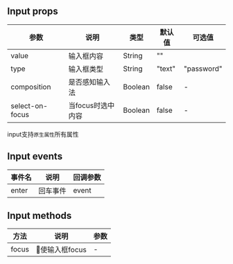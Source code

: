 
## Input props

| 参数 | 说明 | 类型 | 默认值 | 可选值 |
| --- | --- | --- | --- | --- |
| value | 输入框内容 | String | "" |  |
| type | 输入框类型 | String | "text" | "password" |
| composition | 是否感知输入法 | Boolean | false | - |
| select-on-focus | 当focus时选中内容 | Boolean | false | - |

input支持`原生属性`所有属性

## Input events
| 事件名 | 说明 | 回调参数 |
| --- | --- | --- |
| enter | 回车事件 | event |

## Input methods
| 方法 | 说明 | 参数 |
| --- | --- | --- |
| focus | 使输入框focus | - |
